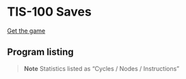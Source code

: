 # TIS-100 Saves

[Get the game](https://www.zachtronics.com/tis-100/)

## Program listing

> **Note**
> Statistics listed as “Cycles / Nodes / Instructions”


